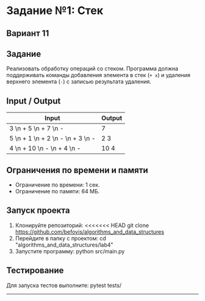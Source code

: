 # Задание №1: Стек
## Вариант 11

## Задание
Реализовать обработку операций со стеком. Программа должна поддерживать команды добавления элемента в стек (`+ x`) и удаления верхнего элемента (`-`) с записью результата удаления.

## Input / Output

| Input              | Output |
|---------------------|--------|
| 3 \n + 5 \n + 7 \n - | 7      |
| 5 \n + 1 \n + 2 \n - \n + 3 \n - | 2 3 |
| 4 \n + 10 \n - \n + 4 \n - | 10 4 |

## Ограничения по времени и памяти

- Ограничение по времени: 1 сек.
- Ограничение по памяти: 64 МБ.

## Запуск проекта

1. Клонируйте репозиторий:
<<<<<<< HEAD
git clone https://github.com/befovis/algorithms_and_data_structures
2. Перейдите в папку с проектом:
cd "algorithms_and_data_structures/lab4"
3. Запустите программу:
python src/main.py

## Тестирование
Для запуска тестов выполните:
pytest tests/

---

